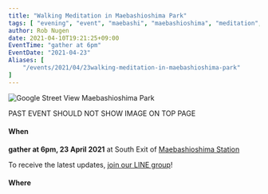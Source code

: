 ```yaml
---
title: "Walking Meditation in Maebashioshima Park"
tags: [ "evening", "event", "maebashi", "maebashioshima", "meditation", "park", "walk" ]
author: Rob Nugen
date: 2021-04-10T19:21:25+09:00
EventTime: "gather at 6pm"
EventDate: "2021-04-23"
Aliases: [
    "/events/2021/04/23walking-meditation-in-maebashioshima-park"
]
---
```


<img
src="//b.robnugen.com/quests/walk-to-niigata/2021/route_plans/2021_apr_10_maebashioshima_park_for_walking_meditation_6pm_april_23_friday_day_eight.png"
alt="Google Street View Maebashioshima Park"
class="title" />

PAST EVENT SHOULD NOT SHOW IMAGE ON TOP PAGE


#### When

**gather at 6pm, 23 April 2021** at South Exit of [Maebashioshima Station](https://goo.gl/maps/Ao6AmDpgJNyf7pRE6)

To receive the latest updates, [join our LINE group](/contact/)!

#### Where
